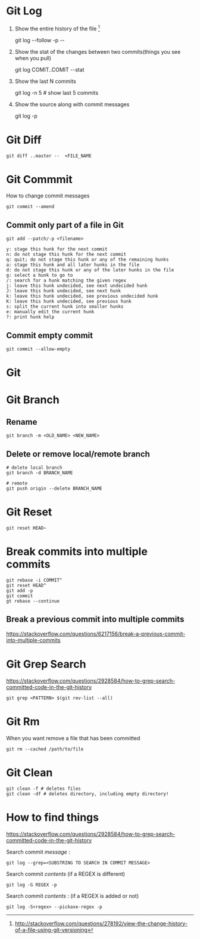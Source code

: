 

# Git Log

1. Show the entire history of the file [^1]

    git log --follow -p -- <file>

[^1]: http://stackoverflow.com/questions/278192/view-the-change-history-of-a-file-using-git-versioning


2. Show the stat of the changes between two commits(things you see when you pull)

    git log COMIT..COMIT --stat

3. Show the last N commits

    git log -n 5 # show last 5 commits

4. Show the source along with commit messages

    git log -p

# Git Diff

```
git diff ..master --  <FILE_NAME
```


# Git Commmit

How to change commit messages

```
git commit --amend
```

## Commit only part of a file in Git

    git add --patch/-p <filename>

    y: stage this hunk for the next commit
    n: do not stage this hunk for the next commit
    q: quit; do not stage this hunk or any of the remaining hunks
    a: stage this hunk and all later hunks in the file
    d: do not stage this hunk or any of the later hunks in the file
    g: select a hunk to go to
    /: search for a hunk matching the given regex
    j: leave this hunk undecided, see next undecided hunk
    J: leave this hunk undecided, see next hunk
    k: leave this hunk undecided, see previous undecided hunk
    K: leave this hunk undecided, see previous hunk
    s: split the current hunk into smaller hunks
    e: manually edit the current hunk
    ?: print hunk help

## Commit empty commit

    git commit --allow-empty

# Git

# Git Branch

## Rename
```
git branch -m <OLD_NAME> <NEW_NAME>
```

## Delete or remove local/remote branch

```
# delete local branch
git branch -d BRANCH_NAME

# remote
git push origin --delete BRANCH_NAME
```

# Git Reset

```
git reset HEAD~
```

# Break commits into multiple commits


```
git rebase -i COMMIT^
git reset HEAD^
git add -p
git commit
gt rebase --continue
```
## Break a previous commit into multiple commits

https://stackoverflow.com/questions/6217156/break-a-previous-commit-into-multiple-commits


# Git Grep Search

<https://stackoverflow.com/questions/2928584/how-to-grep-search-committed-code-in-the-git-history>

    git grep <PATTERN> $(git rev-list --all)

# Git Rm

When you want remove a file that has been committed

    git rm --cached /path/to/file

# Git Clean

    git clean -f # deletes files
    git clean -df # deletes directory, including empty directory!


# How to find things


https://stackoverflow.com/questions/2928584/how-to-grep-search-committed-code-in-the-git-history

Search commit *message* :

```
git log --grep=<SUBSTRING TO SEARCH IN COMMIT MESSAGE>
```

Search commit *contents* (if a REGEX is different)

```
git log -G REGEX -p
```

Search commit *contents* : (if a REGEX is added or not)

```
git log -S<regex> --pickaxe-regex -p
```

